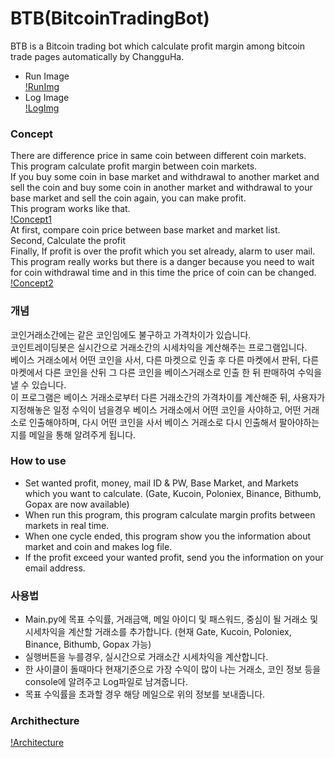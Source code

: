 # BTB(BitcoinTradingBot)

BTB is a Bitcoin trading bot which calculate profit margin among bitcoin trade pages automatically by ChangguHa.
* Run Image  
[!RunImg](./img/runimg.png)
* Log Image  
[!LogImg](./img/logimg.png)

### Concept
There are difference price in same coin between different coin markets.  
This program calculate profit margin between coin markets.  
If you buy some coin in base market and withdrawal to another market and sell the coin and buy some coin in another market and withdrawal to your base market and sell the coin again, you can make profit.  
This program works like that.  
[!Concept1](./img/Concept1.png)  
At first, compare coin price between base market and market list.  
Second, Calculate the profit  
Finally, If profit is over the profit which you set already, alarm to user mail.  
This program really works but there is a danger because you need to wait for coin withdrawal time and in this time the price of coin can be changed.  
[!Concept2](./img/Concept2.png)
### 개념
코인거래소간에는 같은 코인임에도 불구하고 가격차이가 있습니다.  
코인트레이딩봇은 실시간으로 거래소간의 시세차익을 계산해주는 프로그램입니다.  
베이스 거래소에서 어떤 코인을 사서, 다른 마켓으로 인출 후 다른 마켓에서 판뒤, 다른 마켓에서 다른 코인을 산뒤 그 다른 코인을 베이스거래소로 인출 한 뒤 판매하여 수익을 낼 수 있습니다.  
이 프로그램은 베이스 거래소로부터 다른 거래소간의 가격차이를 계산해준 뒤, 사용자가 지정해놓은 일정 수익이 넘을경우 베이스 거래소에서 어떤 코인을 사야하고, 어떤 거래소로 인출해야하며, 다시 어떤 코인을 사서 베이스 거래소로 다시 인출해서 팔아야하는지를 메일을 통해 알려주게 됩니다.  
### How to use
* Set wanted profit, money, mail ID & PW, Base Market, and Markets which you want to calculate.
(Gate, Kucoin, Poloniex, Binance, Bithumb, Gopax are now available)
* When run this program, this program calculate margin profits between markets in real time.
* When one cycle ended, this program show you the information about market and coin and makes log file.
* If the profit exceed your wanted profit, send you the information on your email address.
### 사용법
* Main.py에 목표 수익률, 거래금액, 메일 아이디 및 패스워드, 중심이 될 거래소 및 시세차익을 계산할 거래소를 추가합니다.
(현재 Gate, Kucoin, Poloniex, Binance, Bithumb, Gopax 가능)
* 실행버튼을 누를경우, 실시간으로 거래소간 시세차익을 계산합니다.
* 한 사이클이 돌때마다 현재기준으로 가장 수익이 많이 나는 거래소, 코인 정보 등을 console에 알려주고 Log파일로 남겨줍니다.
* 목표 수익률을 초과할 경우 해당 메일으로 위의 정보를 보내줍니다.

### Archithecture
[!Architecture](./img/Architecture.png)

